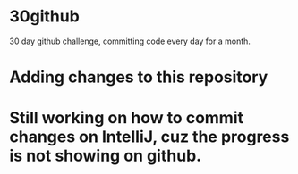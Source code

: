 # 30github
30 day github challenge, committing code every day for a month. 
# Adding changes to this repository
# Still working on how to commit changes on IntelliJ, cuz the progress is not showing on github.
